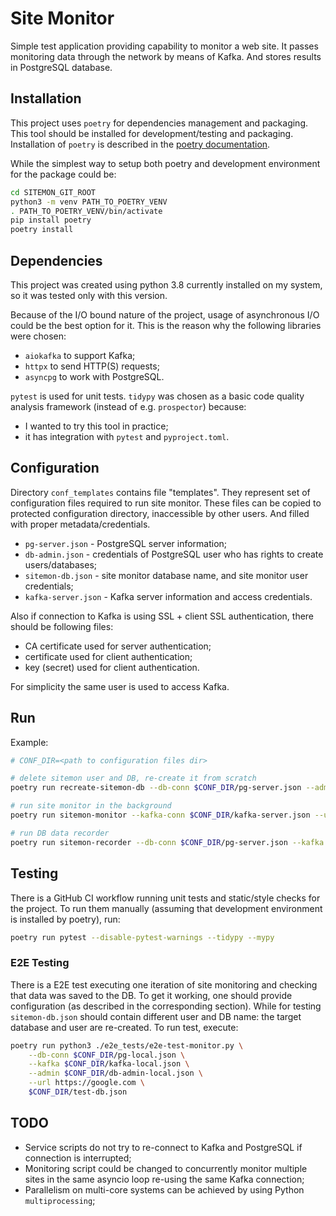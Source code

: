 # Site Monitor

Simple test application providing capability to monitor a web site.
It passes monitoring data through the network by means of Kafka.
And stores results in PostgreSQL database.

## Installation

This project uses `poetry` for dependencies management and packaging.
This tool should be installed for development/testing and packaging.
Installation of `poetry` is described in the [poetry documentation](https://python-poetry.org/docs/#installation).

While the simplest way to setup both poetry and development environment for the package could be:

``` sh
cd SITEMON_GIT_ROOT
python3 -m venv PATH_TO_POETRY_VENV
. PATH_TO_POETRY_VENV/bin/activate
pip install poetry
poetry install
```

## Dependencies

This project was created using python 3.8 currently installed on my system, so it was tested only with this version.

Because of the I/O bound nature of the project, usage of asynchronous I/O could be the best option for it.
This is the reason why the following libraries were chosen:

- `aiokafka` to support Kafka;
- `httpx` to send HTTP(S) requests;
- `asyncpg` to work with PostgreSQL.

`pytest` is used for unit tests.
`tidypy` was chosen as a basic code quality analysis framework (instead of e.g. `prospector`) because:

- I wanted to try this tool in practice;
- it has integration with `pytest` and `pyproject.toml`.

## Configuration

Directory `conf_templates` contains file "templates".
They represent set of configuration files required to run site monitor.
These files can be copied to protected configuration directory, inaccessible by other users.
And filled with proper metadata/credentials.

- `pg-server.json` - PostgreSQL server information;
- `db-admin.json` - credentials of PostgreSQL user who has rights to create users/databases;
- `sitemon-db.json` - site monitor database name, and site monitor user credentials;
- `kafka-server.json` - Kafka server information and access credentials.

Also if connection to Kafka is using SSL + client SSL authentication, there should be following files:

- CA certificate used for server authentication;
- certificate used for client authentication;
- key (secret) used for client authentication.

For simplicity the same user is used to access Kafka.

## Run

Example:

``` sh
# CONF_DIR=<path to configuration files dir>

# delete sitemon user and DB, re-create it from scratch
poetry run recreate-sitemon-db --db-conn $CONF_DIR/pg-server.json --admin $CONF_DIR/db-admin.json $CONF_DIR/sitemon-db.json

# run site monitor in the background
poetry run sitemon-monitor --kafka-conn $CONF_DIR/kafka-server.json --url http://localhost --interval 1 &

# run DB data recorder
poetry run sitemon-recorder --db-conn $CONF_DIR/pg-server.json --kafka $CONF_DIR/kafka.json $CONF_DIR/sitemon-db.json
```

## Testing

There is a GitHub CI workflow running unit tests and static/style checks for the project.
To run them manually (assuming that development environment is installed by poetry), run:

``` sh
poetry run pytest --disable-pytest-warnings --tidypy --mypy
```

### E2E Testing

There is a E2E test executing one iteration of site monitoring and checking that data was saved to the DB.
To get it working, one should provide configuration (as described in the corresponding section).
While for testing `sitemon-db.json` should contain different user and DB name: the target database and user are re-created.
To run test, execute:

``` sh
poetry run python3 ./e2e_tests/e2e-test-monitor.py \
    --db-conn $CONF_DIR/pg-local.json \
    --kafka $CONF_DIR/kafka-local.json \
    --admin $CONF_DIR/db-admin-local.json \
    --url https://google.com \
    $CONF_DIR/test-db.json
```

## TODO

- Service scripts do not try to re-connect to Kafka and PostgreSQL if connection is interrupted;
- Monitoring script could be changed to concurrently monitor multiple sites in the same asyncio loop re-using the same Kafka connection;
- Parallelism on multi-core systems can be achieved by using Python `multiprocessing`;
